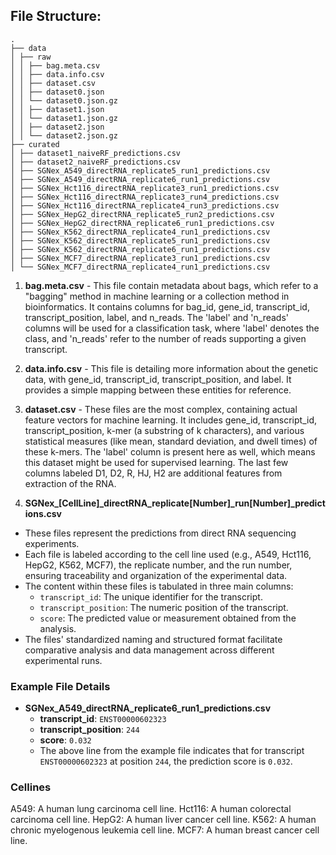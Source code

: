 ## File Structure:
```
.
├── data
│ ├── raw
│ │ ├── bag.meta.csv
│ │ ├── data.info.csv
│ │ ├── dataset.csv
│ │ ├── dataset0.json
│ │ └── dataset0.json.gz
│ │ ├── dataset1.json
│ │ └── dataset1.json.gz
│ │ ├── dataset2.json
│ │ └── dataset2.json.gz
├── curated
│ ├── dataset1_naiveRF_predictions.csv
│ ├── dataset2_naiveRF_predictions.csv
│ ├── SGNex_A549_directRNA_replicate5_run1_predictions.csv
│ ├── SGNex_A549_directRNA_replicate6_run1_predictions.csv
│ ├── SGNex_Hct116_directRNA_replicate3_run1_predictions.csv
│ ├── SGNex_Hct116_directRNA_replicate3_run4_predictions.csv
│ ├── SGNex_Hct116_directRNA_replicate4_run3_predictions.csv
│ ├── SGNex_HepG2_directRNA_replicate5_run2_predictions.csv
│ ├── SGNex_HepG2_directRNA_replicate6_run1_predictions.csv
│ ├── SGNex_K562_directRNA_replicate4_run1_predictions.csv
│ ├── SGNex_K562_directRNA_replicate5_run1_predictions.csv
│ ├── SGNex_K562_directRNA_replicate6_run1_predictions.csv
│ ├── SGNex_MCF7_directRNA_replicate3_run1_predictions.csv
│ └── SGNex_MCF7_directRNA_replicate4_run1_predictions.csv
```


1. **bag.meta.csv** - This file contain metadata about bags, which refer to a "bagging" method in machine learning or a collection method in bioinformatics. It contains columns for bag_id, gene_id, transcript_id, transcript_position, label, and n_reads. The 'label' and 'n_reads' columns will be used for a classification task, where 'label' denotes the class, and 'n_reads' refer to the number of reads supporting a given transcript.

2. **data.info.csv** - This file is detailing more information about the genetic data, with gene_id, transcript_id, transcript_position, and label. It provides a simple mapping between these entities for reference.

3. **dataset.csv** - These files are the most complex, containing actual feature vectors for machine learning. It includes gene_id, transcript_id, transcript_position, k-mer (a substring of k characters), and various statistical measures (like mean, standard deviation, and dwell times) of these k-mers. The 'label' column is present here as well, which means this dataset might be used for supervised learning. The last few columns labeled D1, D2, R, HJ, H2 are additional features from extraction of the RNA.

4. **SGNex_[CellLine]_directRNA_replicate[Number]_run[Number]_predictions.csv**
  - These files represent the predictions from direct RNA sequencing experiments.
  - Each file is labeled according to the cell line used (e.g., A549, Hct116, HepG2, K562, MCF7), the replicate number, and the run number, ensuring traceability and organization of the experimental data.
  - The content within these files is tabulated in three main columns:
    - `transcript_id`: The unique identifier for the transcript.
    - `transcript_position`: The numeric position of the transcript.
    - `score`: The predicted value or measurement obtained from the analysis.
  - The files' standardized naming and structured format facilitate comparative analysis and data management across different experimental runs.

### Example File Details

- **SGNex_A549_directRNA_replicate6_run1_predictions.csv**
  - **transcript_id**: `ENST00000602323`
  - **transcript_position**: `244`
  - **score**: `0.032`
  - The above line from the example file indicates that for transcript `ENST00000602323` at position `244`, the prediction score is `0.032`.

### Cellines
A549: A human lung carcinoma cell line.
Hct116: A human colorectal carcinoma cell line.
HepG2: A human liver cancer cell line.
K562: A human chronic myelogenous leukemia cell line.
MCF7: A human breast cancer cell line.

